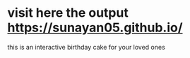 # visit here the output https://sunayan05.github.io/
this is an interactive birthday cake for your loved ones

